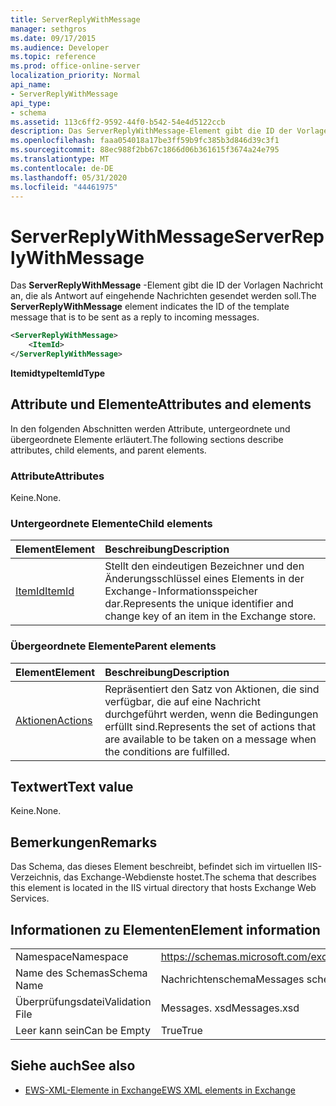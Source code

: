 ```yaml
---
title: ServerReplyWithMessage
manager: sethgros
ms.date: 09/17/2015
ms.audience: Developer
ms.topic: reference
ms.prod: office-online-server
localization_priority: Normal
api_name:
- ServerReplyWithMessage
api_type:
- schema
ms.assetid: 113c6ff2-9592-44f0-b542-54e4d5122ccb
description: Das ServerReplyWithMessage-Element gibt die ID der Vorlagen Nachricht an, die als Antwort auf eingehende Nachrichten gesendet werden soll.
ms.openlocfilehash: faaa054018a17be3ff59b9fc385b3d846d39c3f1
ms.sourcegitcommit: 88ec988f2bb67c1866d06b361615f3674a24e795
ms.translationtype: MT
ms.contentlocale: de-DE
ms.lasthandoff: 05/31/2020
ms.locfileid: "44461975"
---
```

# <a name="serverreplywithmessage"></a><span data-ttu-id="295ee-103">ServerReplyWithMessage</span><span class="sxs-lookup"><span data-stu-id="295ee-103">ServerReplyWithMessage</span></span>

<span data-ttu-id="295ee-104">Das **ServerReplyWithMessage** -Element gibt die ID der Vorlagen Nachricht an, die als Antwort auf eingehende Nachrichten gesendet werden soll.</span><span class="sxs-lookup"><span data-stu-id="295ee-104">The **ServerReplyWithMessage** element indicates the ID of the template message that is to be sent as a reply to incoming messages.</span></span> 
  
```XML
<ServerReplyWithMessage>
    <ItemId>
</ServerReplyWithMessage>
```

 <span data-ttu-id="295ee-105">**Itemidtype**</span><span class="sxs-lookup"><span data-stu-id="295ee-105">**ItemIdType**</span></span>
## <a name="attributes-and-elements"></a><span data-ttu-id="295ee-106">Attribute und Elemente</span><span class="sxs-lookup"><span data-stu-id="295ee-106">Attributes and elements</span></span>

<span data-ttu-id="295ee-107">In den folgenden Abschnitten werden Attribute, untergeordnete und übergeordnete Elemente erläutert.</span><span class="sxs-lookup"><span data-stu-id="295ee-107">The following sections describe attributes, child elements, and parent elements.</span></span>
  
### <a name="attributes"></a><span data-ttu-id="295ee-108">Attribute</span><span class="sxs-lookup"><span data-stu-id="295ee-108">Attributes</span></span>

<span data-ttu-id="295ee-109">Keine.</span><span class="sxs-lookup"><span data-stu-id="295ee-109">None.</span></span>
  
### <a name="child-elements"></a><span data-ttu-id="295ee-110">Untergeordnete Elemente</span><span class="sxs-lookup"><span data-stu-id="295ee-110">Child elements</span></span>

|<span data-ttu-id="295ee-111">**Element**</span><span class="sxs-lookup"><span data-stu-id="295ee-111">**Element**</span></span>|<span data-ttu-id="295ee-112">**Beschreibung**</span><span class="sxs-lookup"><span data-stu-id="295ee-112">**Description**</span></span>|
|:-----|:-----|
|[<span data-ttu-id="295ee-113">ItemId</span><span class="sxs-lookup"><span data-stu-id="295ee-113">ItemId</span></span>](itemid.md) <br/> |<span data-ttu-id="295ee-114">Stellt den eindeutigen Bezeichner und den Änderungsschlüssel eines Elements in der Exchange-Informationsspeicher dar.</span><span class="sxs-lookup"><span data-stu-id="295ee-114">Represents the unique identifier and change key of an item in the Exchange store.</span></span>  <br/> |
   
### <a name="parent-elements"></a><span data-ttu-id="295ee-115">Übergeordnete Elemente</span><span class="sxs-lookup"><span data-stu-id="295ee-115">Parent elements</span></span>

|<span data-ttu-id="295ee-116">**Element**</span><span class="sxs-lookup"><span data-stu-id="295ee-116">**Element**</span></span>|<span data-ttu-id="295ee-117">**Beschreibung**</span><span class="sxs-lookup"><span data-stu-id="295ee-117">**Description**</span></span>|
|:-----|:-----|
|[<span data-ttu-id="295ee-118">Aktionen</span><span class="sxs-lookup"><span data-stu-id="295ee-118">Actions</span></span>](actions.md) <br/> |<span data-ttu-id="295ee-119">Repräsentiert den Satz von Aktionen, die sind verfügbar, die auf eine Nachricht durchgeführt werden, wenn die Bedingungen erfüllt sind.</span><span class="sxs-lookup"><span data-stu-id="295ee-119">Represents the set of actions that are available to be taken on a message when the conditions are fulfilled.</span></span>  <br/> |
   
## <a name="text-value"></a><span data-ttu-id="295ee-120">Textwert</span><span class="sxs-lookup"><span data-stu-id="295ee-120">Text value</span></span>

<span data-ttu-id="295ee-121">Keine.</span><span class="sxs-lookup"><span data-stu-id="295ee-121">None.</span></span>
  
## <a name="remarks"></a><span data-ttu-id="295ee-122">Bemerkungen</span><span class="sxs-lookup"><span data-stu-id="295ee-122">Remarks</span></span>

<span data-ttu-id="295ee-123">Das Schema, das dieses Element beschreibt, befindet sich im virtuellen IIS-Verzeichnis, das Exchange-Webdienste hostet.</span><span class="sxs-lookup"><span data-stu-id="295ee-123">The schema that describes this element is located in the IIS virtual directory that hosts Exchange Web Services.</span></span>
  
## <a name="element-information"></a><span data-ttu-id="295ee-124">Informationen zu Elementen</span><span class="sxs-lookup"><span data-stu-id="295ee-124">Element information</span></span>

|||
|:-----|:-----|
|<span data-ttu-id="295ee-125">Namespace</span><span class="sxs-lookup"><span data-stu-id="295ee-125">Namespace</span></span>  <br/> |https://schemas.microsoft.com/exchange/services/2006/messages  <br/> |
|<span data-ttu-id="295ee-126">Name des Schemas</span><span class="sxs-lookup"><span data-stu-id="295ee-126">Schema Name</span></span>  <br/> |<span data-ttu-id="295ee-127">Nachrichtenschema</span><span class="sxs-lookup"><span data-stu-id="295ee-127">Messages schema</span></span>  <br/> |
|<span data-ttu-id="295ee-128">Überprüfungsdatei</span><span class="sxs-lookup"><span data-stu-id="295ee-128">Validation File</span></span>  <br/> |<span data-ttu-id="295ee-129">Messages. xsd</span><span class="sxs-lookup"><span data-stu-id="295ee-129">Messages.xsd</span></span>  <br/> |
|<span data-ttu-id="295ee-130">Leer kann sein</span><span class="sxs-lookup"><span data-stu-id="295ee-130">Can be Empty</span></span>  <br/> |<span data-ttu-id="295ee-131">True</span><span class="sxs-lookup"><span data-stu-id="295ee-131">True</span></span>  <br/> |
   
## <a name="see-also"></a><span data-ttu-id="295ee-132">Siehe auch</span><span class="sxs-lookup"><span data-stu-id="295ee-132">See also</span></span>



- [<span data-ttu-id="295ee-133">EWS-XML-Elemente in Exchange</span><span class="sxs-lookup"><span data-stu-id="295ee-133">EWS XML elements in Exchange</span></span>](ews-xml-elements-in-exchange.md)

